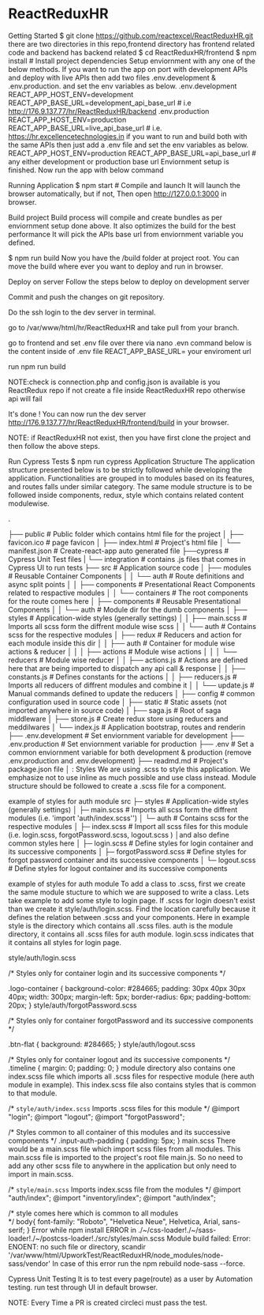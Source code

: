 # ReactReduxHR

Getting Started 
$ git clone https://github.com/reactexcel/ReactReduxHR.git
there are two directories in this repo,frontend directory has frontend related code and backend has backend related
$ cd ReactReduxHR/frontend
$ npm install                   # Install project dependencies
Setup enviornment with any one of the below methods.
If you want to run the app on port with development APIs and deploy with live APIs then add two files .env.development & .env.production. and set the env variables as below.
.env.development
REACT_APP_HOST_ENV=development
REACT_APP_BASE_URL=development_api_base_url     # i.e http://176.9.137.77/hr/ReactReduxHR/backend
.env.production
REACT_APP_HOST_ENV=production
REACT_APP_BASE_URL=live_api_base_url    # i.e. https://hr.excellencetechnologies.in
if you want to run and build both with the same APIs then just add a .env file and set the env variables as below.
 REACT_APP_HOST_ENV=production
 REACT_APP_BASE_URL=api_base_url     # any either development or production base url
Enviornment setup is finished. Now run the app with below command

Running Application
$ npm start                # Compile and launch
It will launch the browser automatically, but if not, Then open http://127.0.0.1:3000 in browser.

Build project
Build process will compile and create bundles as per enviornment setup done above. It also optimizes the build for the best performance It will pick the APIs base url from enviornment variable you defined.

$ npm run build
Now you have the /build folder at project root. You can move the build where ever you want to deploy and run in browser.

Deploy on server
Follow the steps below to deploy on development server

Commit and push the changes on git repository.

Do the ssh login to the dev server in terminal.

go to /var/www/html/hr/ReactReduxHR and take pull from your branch.

go to frontend and set .env file over there via nano .evn command below is the content inside of .env file REACT_APP_BASE_URL= your enviroment url

run npm run build

NOTE:check is connection.php and config.json is available is you ReactRedux repo if not create a file inside ReactReduxHR repo otherwise api will fail

It's done ! You can now run the dev server http://176.9.137.77/hr/ReactReduxHR/frontend/build in your browser.

NOTE: if ReactReduxHR not exist, then you have first clone the project and then follow the above steps.

Run Cypress Tests
$ npm run cypress
Application Structure
The application structure presented below is to be strictly followed while developing the application. Functionalities are grouped in to modules based on its features, and routes falls under similar category. The same module structure is to be followed inside components, redux, style which contains related content modulewise.

.

├── public                   # Public folder which contains html file for the project
│   ├── favicon.ico          # page favicon
│   ├── index.html           # Project's html file
│   └── manifest.json        # Create-react-app auto generated file
├──cypress                   # Cypress Unit Test files
|   └── integration          # contains .js files that comes in Cypress UI to run tests
├── src                      # Application source code
│   ├── modules              # Reusable Container Components
│   │   └── auth             # Route definitions and async split points
│   │       ├── components   # Presentational React Components related to respactive modules
│   │       └── containers   # The root components for the route comes here
│   ├── components           # Reusable Presentational Components
│   │   └── auth             # Module dir for the dumb components
│   ├── styles               # Application-wide styles (generally settings)
│   │   ├── main.scss        # Imports all scss form the diffrent module wise scss
│   │   └── auth             # Contains scss for the respective modules
│   ├── redux                # Reducers and action for each module inside this dir
│   │   ├── auth             # Container for module wise actions & reducer
│   │   │   ├── actions      # Module wise actions
│   │   │   └── reducers     # Module wise reducer
│   │   ├── actions.js       # Actions are defined here that are being imported to dispatch any api call & response
│   │   ├── constants.js     # Defines constants for the actions
│   │   ├── reducers.js      # Imports all reducers of diffrent modules and combine it
│   │   └── update.js        # Manual commands defined to update the reducers
│   ├── config               # common configuration used in source code
│   ├── static               # Static assets (not imported anywhere in source code)
│   ├── saga.js              # Root of saga middleware
│   ├── store.js             # Create redux store using reducers and meddilwares
│   └── index.js             # Application bootstrap, routes and renderin
├── .env.development         # Set enviornment variable for development
├── .env.production          # Set enviornment variable for production
├── .env                     # Set a common enviornment variable for both development & production  (remove .env.production and .env.development)
├── readmd.md                # Project's package.json file
│
:
Styles
We are using .scss to style this application. We emphasize not to use inline as much possible and use class instead. Module structure should be followed to create a .scss file for a component.

example of styles for auth module
src
├─ styles                    # Application-wide styles (generally settings)
│  ├─ main.scss               # Imports all scss form the diffrent modules (i.e. 'import 'auth/index.scss'')
│  └─ auth                    # Contains scss for the respective modules
│     ├─ index.scss           # Import all scss files for this module (i.e. login.scss, forgotPassword.scss, logout.scss ) │and also define common styles here
│     ├─ login.scss           # Define styles for login container and its successive components
│     ├─ forgotPassword.scss  # Define styles for forgot password container and its successive components
│     └─ logout.scss          # Define styles for logout container and its successive components

example of styles for auth module
To add a class to .scss, first we create the same module stucture to which we are supposed to write a class. Lets take example to add some style to login page. If .scss for login doesn't exist than we create it style/auth/login.scss. Find the location carefully because it defines the relation between .scss and your components. Here in example style is the directory which contains all .scss files. auth is the module directory, it contains all .scss files for auth module. login.scss indicates that it contains all styles for login page.

style/auth/login.scss

/*
  Styles only for container login and its successive components
*/

.logo-container {
  background-color: #284665;
  padding: 30px 40px 30px 40px;
  width: 300px;
  margin-left: 5px;
  border-radius: 6px;
  padding-bottom: 20px;
}
style/auth/forgotPassword.scss

/*
  Styles only for container forgotPassword and its successive components
*/

.btn-flat {
  background: #284665;
}
style/auth/logout.scss

/*
  Styles only for container logout and its successive components
*/
.timeline {
  margin: 0;
  padding: 0;
}
module directory also contains one index.scss file which imports all .scss files for respective module (here auth module in example). This index.scss file also contains styles that is common to that module.

/*
  `style/auth/index.scss`
  Imports .scss files for this module
*/
@import "login";
@import "logout";
@import "forgotPassword";

/*
  Styles common to all container of this modules and its successive components
*/
.input-auth-padding {
  padding: 5px;
}
main.scss
There would be a main.scss file which import scss files from all modules. This main.scss file is imported to the project's root file main.js. So no need to add any other scss file to anywhere in the application but only need to import in main.scss.

/*
  `style/main.scss`
  Imports index.scss file from the modules
*/
@import "auth/index";
@import "inventory/index";
@import "auth/index";

/*
  style comes here which is common to all modules  
*/
body{
  font-family: "Roboto", "Helvetica Neue", Helvetica, Arial, sans-serif;
}
Error while npm install
ERROR in ./~/css-loader!./~/sass-loader!./~/postcss-loader!./src/styles/main.scss
Module build failed: Error: ENOENT: no such file or directory, scandir '/var/www/html/UpworkTest/ReactReduxHR/node_modules/node-sass/vendor'
In case of this error run the npm rebuild node-sass --force.

Cypress Unit Testing
It is to test every page(route) as a user by Automation testing.
run test through UI in default browser.

NOTE: Every Time a PR is created circleci must pass the test.
